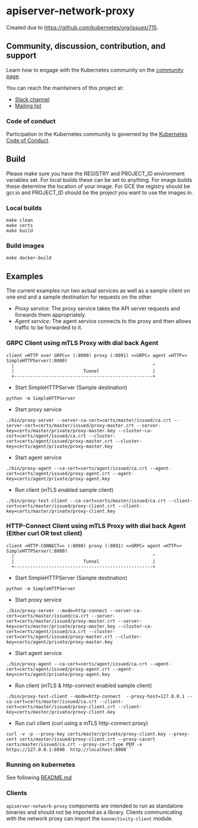 # apiserver-network-proxy

Created due to https://github.com/kubernetes/org/issues/715.

## Community, discussion, contribution, and support

Learn how to engage with the Kubernetes community on the [community page](http://kubernetes.io/community/).

You can reach the maintainers of this project at:

- [Slack channel](https://kubernetes.slack.com/messages/sig-cloud-provider)
- [Mailing list](https://groups.google.com/forum/#!forum/kubernetes-sig-cloud-provider)

### Code of conduct

Participation in the Kubernetes community is governed by the [Kubernetes Code of Conduct](code-of-conduct.md).

## Build

Please make sure you have the REGISTRY and PROJECT_ID environment variables set.
For local builds these can be set to anything.
For image builds these determine the location of your image.
For GCE the registry should be gcr.io and PROJECT_ID should be the project you
want to use the images in.

### Local builds

```console
make clean
make certs
make build
```

### Build images

```console
make docker-build
```

## Examples

The current examples run two actual services as well as a sample client on one end and a sample destination for
requests on the other.
- *Proxy service:* The proxy service takes the API server requests and forwards them appropriately.
- *Agent service:* The agent service connects to the proxy and then allows traffic to be forwarded to it.

### GRPC Client using mTLS Proxy with dial back Agent

```
client =HTTP over GRPC=> (:8090) proxy (:8091) <=GRPC= agent =HTTP=> SimpleHTTPServer(:8000)
  |                                                    ^
  |                          Tunnel                    |
  +----------------------------------------------------+
```

- Start SimpleHTTPServer (Sample destination)
```console
python -m SimpleHTTPServer
```

- Start proxy service
```console
./bin/proxy-server --server-ca-cert=certs/master/issued/ca.crt --server-cert=certs/master/issued/proxy-master.crt --server-key=certs/master/private/proxy-master.key --cluster-ca-cert=certs/agent/issued/ca.crt --cluster-cert=certs/agent/issued/proxy-master.crt --cluster-key=certs/agent/private/proxy-master.key
```

- Start agent service
```console
./bin/proxy-agent --ca-cert=certs/agent/issued/ca.crt --agent-cert=certs/agent/issued/proxy-agent.crt --agent-key=certs/agent/private/proxy-agent.key
```

- Run client (mTLS enabled sample client)
```console
./bin/proxy-test-client --ca-cert=certs/master/issued/ca.crt --client-cert=certs/master/issued/proxy-client.crt --client-key=certs/master/private/proxy-client.key
```

### HTTP-Connect Client using mTLS Proxy with dial back Agent (Either curl OR test client)

```
client =HTTP-CONNECT=> (:8090) proxy (:8091) <=GRPC= agent =HTTP=> SimpleHTTPServer(:8000)
  |                                                    ^
  |                          Tunnel                    |
  +----------------------------------------------------+
```

- Start SimpleHTTPServer (Sample destination)
```console
python -m SimpleHTTPServer
```

- Start proxy service
```console
./bin/proxy-server --mode=http-connect --server-ca-cert=certs/master/issued/ca.crt --server-cert=certs/master/issued/proxy-master.crt --server-key=certs/master/private/proxy-master.key --cluster-ca-cert=certs/agent/issued/ca.crt --cluster-cert=certs/agent/issued/proxy-master.crt --cluster-key=certs/agent/private/proxy-master.key
```

- Start agent service
```console
./bin/proxy-agent --ca-cert=certs/agent/issued/ca.crt --agent-cert=certs/agent/issued/proxy-agent.crt --agent-key=certs/agent/private/proxy-agent.key
```

- Run client (mTLS & http-connect enabled sample client)
```console
./bin/proxy-test-client --mode=http-connect  --proxy-host=127.0.0.1 --ca-cert=certs/master/issued/ca.crt --client-cert=certs/master/issued/proxy-client.crt --client-key=certs/master/private/proxy-client.key
```

- Run curl client (curl using a mTLS http-connect proxy)
```console
curl -v -p --proxy-key certs/master/private/proxy-client.key --proxy-cert certs/master/issued/proxy-client.crt --proxy-cacert certs/master/issued/ca.crt --proxy-cert-type PEM -x https://127.0.0.1:8090  http://localhost:8000```
```

### Running on kubernetes
See following [README.md](examples/kubernetes/README.md)

### Clients

`apiserver-network-proxy` components are intended to run as standalone binaries and should not be imported as a library. Clients communicating with the network proxy can import the `konnectivity-client` module.
